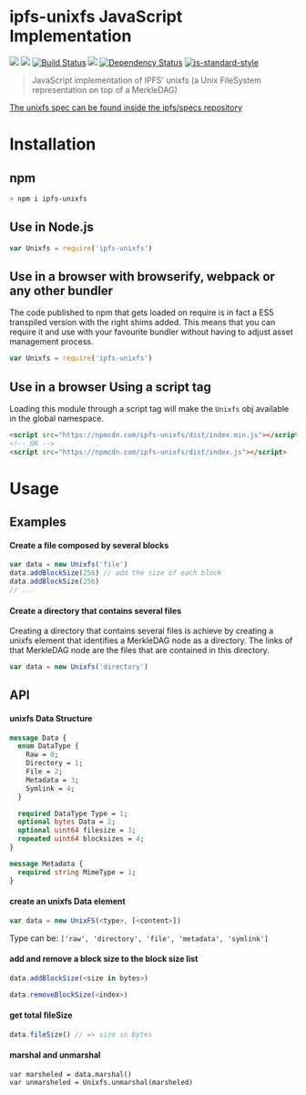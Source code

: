 ipfs-unixfs JavaScript Implementation
=====================================

[![](https://img.shields.io/badge/made%20by-Protocol%20Labs-blue.svg?style=flat-square)](http://ipn.io)
[![](https://img.shields.io/badge/freenode-%23ipfs-blue.svg?style=flat-square)](http://webchat.freenode.net/?channels=%23ipfs)
[![Build Status](https://travis-ci.org/ipfs/js-ipfs-unixfs.svg?style=flat-square&branch=master)](https://travis-ci.org/ipfs/js-ipfs-unixfs)
![](https://img.shields.io/badge/coverage-%3F%25-yellow.svg?style=flat-square)
[![Dependency Status](https://david-dm.org/ipfs/js-ipfs-unixfs.svg?style=flat-square)](https://david-dm.org/ipfs/js-ipfs-unixfs)
[![js-standard-style](https://img.shields.io/badge/code%20style-standard-brightgreen.svg?style=flat-square)](https://github.com/feross/standard)

> JavaScript implementation of IPFS' unixfs (a Unix FileSystem representation on top of a MerkleDAG)

[The unixfs spec can be found inside the ipfs/specs repository](http://github.com/ipfs/specs)

# Installation

## npm

```sh
> npm i ipfs-unixfs
```

## Use in Node.js

```JavaScript
var Unixfs = require('ipfs-unixfs')
```

## Use in a browser with browserify, webpack or any other bundler

The code published to npm that gets loaded on require is in fact a ES5 transpiled version with the right shims added. This means that you can require it and use with your favourite bundler without having to adjust asset management process.

```JavaScript
var Unixfs = require('ipfs-unixfs')
```

## Use in a browser Using a script tag

Loading this module through a script tag will make the `Unixfs` obj available in the global namespace.

```html
<script src="https://npmcdn.com/ipfs-unixfs/dist/index.min.js"></script>
<!-- OR -->
<script src="https://npmcdn.com/ipfs-unixfs/dist/index.js"></script>
```

# Usage

## Examples

#### Create a file composed by several blocks

```JavaScript
var data = new Unixfs('file')
data.addBlockSize(256) // add the size of each block
data.addBlockSize(256)
// ...
```

#### Create a directory that contains several files

Creating a directory that contains several files is achieve by creating a unixfs element that identifies a MerkleDAG node as a directory. The links of that MerkleDAG node are the files that are contained in this directory.

```JavaScript
var data = new Unixfs('directory')
```

## API

#### unixfs Data Structure

```protobuf
message Data {
  enum DataType {
    Raw = 0;
    Directory = 1;
    File = 2;
    Metadata = 3;
    Symlink = 4;
  }

  required DataType Type = 1;
  optional bytes Data = 2;
  optional uint64 filesize = 3;
  repeated uint64 blocksizes = 4;
}

message Metadata {
  required string MimeType = 1;
}
```

#### create an unixfs Data element

```JavaScript
var data = new UnixFS(<type>, [<content>])
```

Type can be: `['raw', 'directory', 'file', 'metadata', 'symlink']`

#### add and remove a block size to the block size list

```JavaScript
data.addBlockSize(<size in bytes>)
```

```JavaScript
data.removeBlockSize(<index>)
```

#### get total fileSize

```JavaScript
data.fileSize() // => size in bytes
```

#### marshal and unmarshal

```
var marsheled = data.marshal()
var unmarsheled = Unixfs.unmarshal(marsheled)
```
